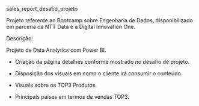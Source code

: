 sales_report_desafio_projeto

Projeto referente ao Bootcamp sobre Engenharia de Dados, 
disponibilizado em parceria da NTT Data e a Digital Innovation One.

Descrição:

Projeto de Data Analytics com Power BI.

- Criação da página detalhes conforme mostrado no desafio de projeto.

- Disposição dos visuais em como o cliente irá consumir o conteúdo.

- Visuais sobre os TOP3 Produtos.

- Principais países em termos de vendas TOP3.
